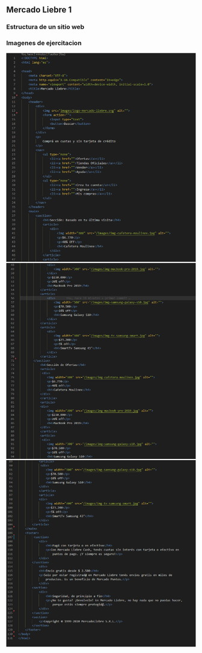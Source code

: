## Mercado Liebre 1

### Estructura de un sitio web

### Imagenes de ejercitacion

![1](/public/images/images/imagen1.PNG)
![2](/public/images/images/imagen2.PNG)
![3](/public/images/images/imagen3.PNG)

